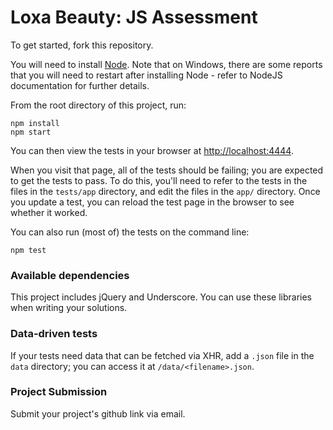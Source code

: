 # Loxa Beauty: JS Assessment

To get started, fork this repository.

You will need to install [Node](https://nodejs.org/). Note that on Windows, there are some reports that you will need to restart
after installing Node - refer to NodeJS documentation for further details.

From the root directory of this project, run:

    npm install
    npm start

You can then view the tests in your browser at
[http://localhost:4444](http://localhost:4444).

When you visit that page, all of the tests should be failing; you are expected to
get the tests to pass. To do this, you'll need to refer to the tests in the
files in the `tests/app` directory, and edit the files in the `app/` directory.
Once you update a test, you can reload the test page in the browser to see
whether it worked.

You can also run (most of) the tests on the command line:

    npm test

### Available dependencies

This project includes jQuery and Underscore. You can use these
libraries when writing your solutions.

### Data-driven tests

If your tests need data that can be fetched via XHR, add a `.json` file in
the `data` directory; you can access it at `/data/<filename>.json`.

### Project Submission
Submit your project's github link via email.
